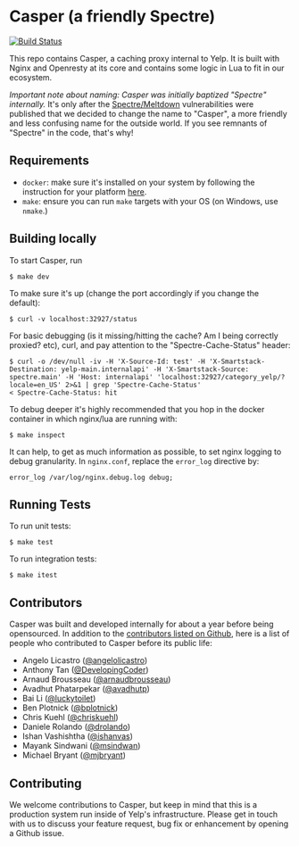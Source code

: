 # Casper (a friendly Spectre)

[![Build Status](https://travis-ci.org/Yelp/casper.svg?branch=master)](https://travis-ci.org/Yelp/casper)

This repo contains Casper, a caching proxy internal to Yelp. It is built with
Nginx and Openresty at its core and contains some logic in Lua to fit in our
ecosystem.

_Important note about naming: Casper was initially baptized "Spectre"
internally._ It's only after the [Spectre/Meltdown](https://spectreattack.com/)
vulnerabilities were published that we decided to change the name to "Casper", a
more friendly and less confusing name for the outside world. If you see
remnants of "Spectre" in the code, that's why!

## Requirements

* `docker`: make sure it's installed on your system by following the
instruction for your platform [here](https://docs.docker.com/install/).
* `make`: ensure you can run `make` targets with your OS (on Windows, use `nmake`.)

## Building locally

To start Casper, run

    $ make dev

To make sure it's up (change the port accordingly if you change the default):

    $ curl -v localhost:32927/status

For basic debugging (is it missing/hitting the cache? Am I being correctly
proxied? etc), curl, and pay attention to the "Spectre-Cache-Status" header:

    $ curl -o /dev/null -iv -H 'X-Source-Id: test' -H 'X-Smartstack-Destination: yelp-main.internalapi' -H 'X-Smartstack-Source: spectre.main' -H 'Host: internalapi' 'localhost:32927/category_yelp/?locale=en_US' 2>&1 | grep 'Spectre-Cache-Status'
    < Spectre-Cache-Status: hit

To debug deeper it's highly recommended that you hop in the docker container
in which nginx/lua are running with:

    $ make inspect

It can help, to get as much information as possible, to set nginx logging to
debug granularity. In `nginx.conf`, replace the `error_log` directive by:

    error_log /var/log/nginx.debug.log debug;

## Running Tests

To run unit tests:

    $ make test

To run integration tests:

    $ make itest

## Contributors

Casper was built and developed internally for about a year before being
opensourced. In addition to the [contributors listed on
Github](https://github.com/Yelp/casper/graphs/contributors), here is a list
of people who contributed to Casper before its public life:

* Angelo Licastro ([@angelolicastro](https://github.com/angelolicastro))
* Anthony Tan ([@DevelopingCoder](https://github.com/DevelopingCoder))
* Arnaud Brousseau ([@arnaudbrousseau](https://github.com/arnaudbrousseau))
* Avadhut Phatarpekar ([@avadhutp](https://github.com/avadhutp))
* Bai Li ([@luckytoilet](https://github.com/luckytoilet))
* Ben Plotnick ([@bplotnick](https://github.com/bplotnick))
* Chris Kuehl ([@chriskuehl](https://github.com/chriskuehl))
* Daniele Rolando ([@drolando](https://github.com/drolando))
* Ishan Vashishtha ([@ishanvas](https://github.com/ishanvas))
* Mayank Sindwani ([@msindwan](https://github.com/msindwan))
* Michael Bryant ([@mjbryant](https://github.com/mjbryant))

## Contributing

We welcome contributions to Casper, but keep in mind that this is a production
system run inside of Yelp's infrastructure. Please get in touch with us to
discuss your feature request, bug fix or enhancement by opening a Github issue.
